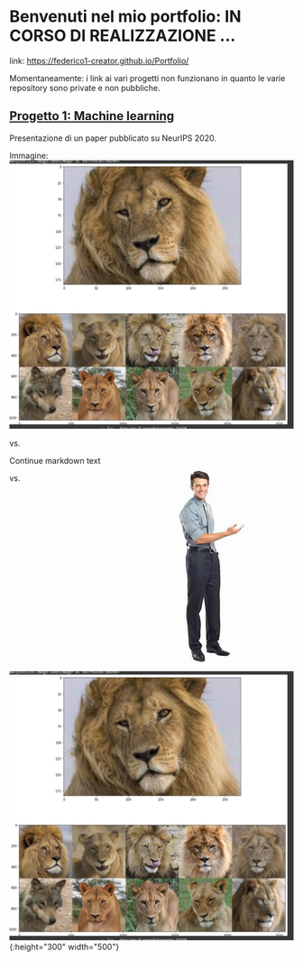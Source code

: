 # Benvenuti nel mio portfolio: IN CORSO DI REALIZZAZIONE ... 


link: https://federico1-creator.github.io/Portfolio/

Momentaneamente: i link ai vari progetti non funzionano in quanto le varie repository sono private e non pubbliche.


## [Progetto 1: Machine learning](https://github.com/federico1-creator/ML)

Presentazione di un paper pubblicato su NeurIPS 2020.

Immagine:
![](/images/new_test.jpg)

vs.

<div>
  <img style="float: right;" src="/images/persona 4.jpg">
</div>

Continue markdown text

vs.

![](/images/new_test.jpg){:height="300" width="500"}
